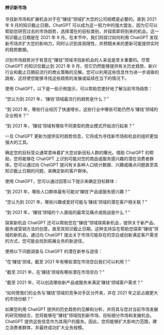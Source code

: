 #### 辨识新市场

寻找新市场和扩展机会对于在“赚钱”领域扩大您的公司规模是必要的。直到 2021 年 9 月的知识截止日期，ChatGPT 可以成为这一努力中的强大盟友，因为它可以帮助您研究过去的市场趋势，选择潜在的目标类别，并探索即将到来的机会。这一知识截止日期是在 2021 年 9 月。在本节中，我们将探讨如何利用 ChatGPT 发现新市场并扩大您的影响力，同时认识到其局限性，并预期未来的更新可能提供实时的趋势数据。

识别市场趋势对于有意在“赚钱”领域寻找新机会的人来说是至关重要的。尽管 ChatGPT 的知识仅截止到 2021 年 9 月，但它仍然能够提供有关历史趋势、新兴行业和截止日期前流行的商业策略的见解。您可以利用这些信息作为进一步调查的跳板，这将使您能够寻找这些趋势的发展或延续在当下的情况下。

使用 ChatGPT，以下是一些示例提示，可以帮助您更好地了解当前市场趋势：

“您认为到 2021 年，‘赚钱’领域最流行的趋势是什么？”

“到 2021 年，哪些行业经历了快速增长，这些行业中哪些可能仍然与‘赚钱’领域的企业相关？”

“到 2021 年，‘赚钱’领域有哪些不同类型的商业模式开始流行起来？”

一旦 ChatGPT 更新为提供实时趋势信息，它将成为寻找新市场和机会的组织更加强大的工具。

确定您的目标受众通常意味着扩大您对新目标人群的曝光。借助 ChatGPT 的帮助，您将能够在 ChatGPT 上识别可能对您的商品或服务感兴趣的潜在消费者群体。您可以通过向 ChatGPT 提问有关各种人口统计数据、兴趣或痛点问题直至其知识截止日期的问题，来确定新的客户群体。

使用 ChatGPT，您可以通过回答以下提示来确定目标群体：

“到 2021 年，哪些人口群体最有可能对‘赚钱’产品或服务感兴趣？”

“您认为到 2021 年，哪些兴趣或爱好可能与‘赚钱’领域的潜在客户相关联？”

“到 2021 年，‘赚钱’领域的个人面临的最常见痛点或挑战是什么？”

探索新机会 ChatGPT 还可以帮助您在“赚钱”领域探索新机会，提供关于新产品、服务或营销方法的创意，直至其知识截止日期。这种支持旨在帮助您探索“赚钱”领域的新机会。通过向 ChatGPT 提出关于市场可能存在的空白或创新满足客户需求的方式，您可能会找到拓展业务的新途径。

使用以下问题调查与 ChatGPT 的潜在新参与途径：

“在‘赚钱’领域，截至 2021 年有哪些潜在市场空白我们可以利用？”

“截至 2021 年，在‘赚钱’领域有哪些潜在市场空白？”

“截至 2021 年，可以创造哪些新产品或服务来满足‘赚钱’领域客户需求？”

“如何使我们的业务与‘赚钱’领域的竞争对手区分开来，并在 2021 年之前占据更大的市场份额？”

如果您利用 ChatGPT 提供的历史趋势的见解和分析，并将其与您对当前市场发展的研究相结合，您将能够在“赚钱”领域找到新市场、目标细分市场和发展机会。ChatGPT 提供这些信息作为其用户的服务。因此，您将能够扩大影响力范围，建立消费者群体，并最终成功扩大业务规模。
